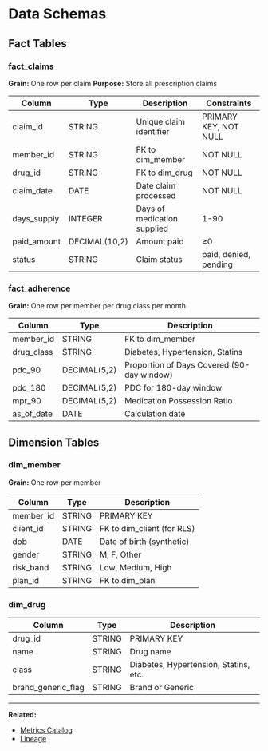 # Data Schemas

## Fact Tables

### fact_claims
**Grain:** One row per claim
**Purpose:** Store all prescription claims

| Column | Type | Description | Constraints |
|--------|------|-------------|-------------|
| claim_id | STRING | Unique claim identifier | PRIMARY KEY, NOT NULL |
| member_id | STRING | FK to dim_member | NOT NULL |
| drug_id | STRING | FK to dim_drug | NOT NULL |
| claim_date | DATE | Date claim processed | NOT NULL |
| days_supply | INTEGER | Days of medication supplied | 1-90 |
| paid_amount | DECIMAL(10,2) | Amount paid | ≥0 |
| status | STRING | Claim status | paid, denied, pending |

### fact_adherence
**Grain:** One row per member per drug class per month

| Column | Type | Description |
|--------|------|-------------|
| member_id | STRING | FK to dim_member |
| drug_class | STRING | Diabetes, Hypertension, Statins |
| pdc_90 | DECIMAL(5,2) | Proportion of Days Covered (90-day window) |
| pdc_180 | DECIMAL(5,2) | PDC for 180-day window |
| mpr_90 | DECIMAL(5,2) | Medication Possession Ratio |
| as_of_date | DATE | Calculation date |

## Dimension Tables

### dim_member
**Grain:** One row per member

| Column | Type | Description |
|--------|------|-------------|
| member_id | STRING | PRIMARY KEY |
| client_id | STRING | FK to dim_client (for RLS) |
| dob | DATE | Date of birth (synthetic) |
| gender | STRING | M, F, Other |
| risk_band | STRING | Low, Medium, High |
| plan_id | STRING | FK to dim_plan |

### dim_drug
| Column | Type | Description |
|--------|------|-------------|
| drug_id | STRING | PRIMARY KEY |
| name | STRING | Drug name |
| class | STRING | Diabetes, Hypertension, Statins, etc. |
| brand_generic_flag | STRING | Brand or Generic |

---

**Related:**
- [Metrics Catalog](metrics_catalog.md)
- [Lineage](lineage.md)
